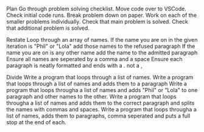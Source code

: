 Plan
    Go through problem solving checklist.
    Move code over to VSCode.
    Check initial code runs.
    Break problem down on paper.
    Work on each of the smaller problems individually.
    Check that main problem is solved.
    Check that additional problem is solved.

Restate
    Loop through an array of names.
    If the name you are on in the given iteration is "Phil" or "Lola" add those names to the refused paragraph
    If the name you are on is any other name add the name to the admitted paragraph
    Ensure all names are seperated by a comma and a space
    Ensure each paragraph is neatly formatted and ends with a . not a ,

Divide
    Write a program that loops through a list of names.
    Write a program that loops through a list of names and adds them to a paragraph
    Write a program that loops througha a list of names and adds "Phil" or "Lola" to one paragraph and other names to the other.
    Write a program that loops througha a list of names and adds them to the correct paragraph and splits the names with commas and spaces.
    Write a program that loops througha a list of names, adds them to paragraphs, comma seperated and puts a full stop at the end of each.

